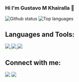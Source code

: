 ### Hi I'm Gustavo M Khairalla 👋

<div>
          
![Github status](https://github-readme-stats.vercel.app/api?username=khairalla9081&count_private=true&show_icons=true&theme=dark)
![Top languages](https://github-readme-stats.vercel.app/api/top-langs/?username=KHAIRALLA9081&show_icons=true&theme=dark)

</div>
          
## Languages and Tools:
<p align="left">
          <a href="" target="_blank"> <img src="https://tweakers.net/i/rI__LpGD9t7bCjeYC1x2Ho9ysEM=/fit-in/67x67/filters:strip_icc():strip_exif()/i/1364411869.jpeg?f=fpa">
          <a href="https://www.python.org" target="_blank"> <img src="https://img.icons8.com/color/48/000000/python.png"/> </a>
          <a href="https://git-scm.com/" target="_blank"> <img src="https://img.icons8.com/color/48/000000/git.png"/> </a>

</p>

## Connect with me:
<p align="left">
          <a href = "https://www.linkedin.com/in/gustavo-khairalla-5b3451203/"><img src="https://img.icons8.com/fluent/48/000000/linkedin.png"/></a>
          <a href = "https://twitter.com/3Mo0O0xSrdr4bZj"><img src="https://img.icons8.com/fluent/48/000000/twitter.png"/></a>
</p>

